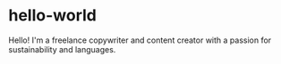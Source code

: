 # hello-world

Hello!
I'm a freelance copywriter and content creator with a passion for sustainability and languages.

